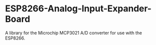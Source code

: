 # ESP8266-Analog-Input-Expander-Board
A library for the Microchip MCP3021 A/D converter for use with the ESP8266.
